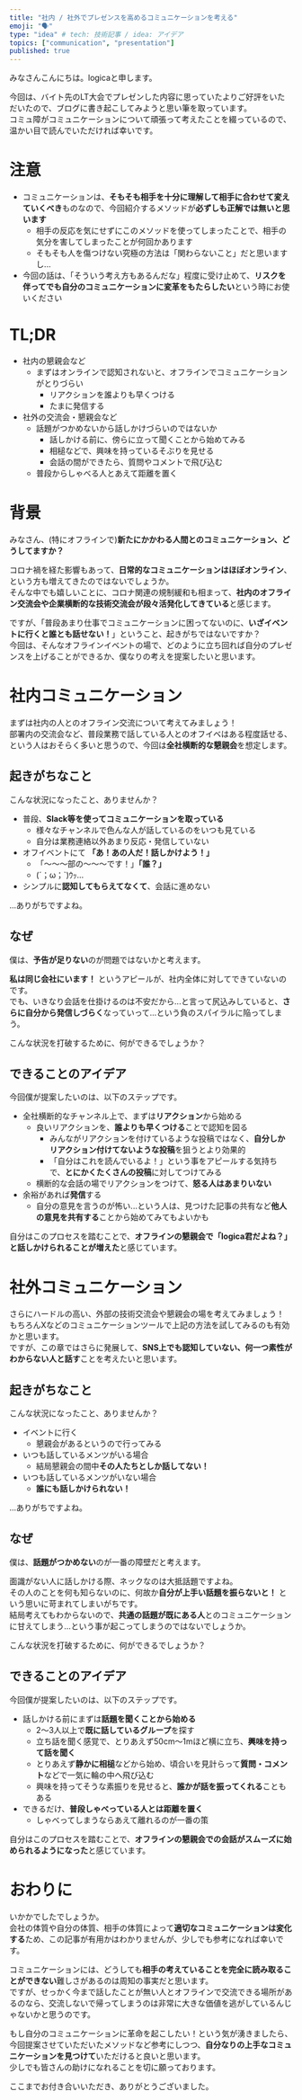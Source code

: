 ```yaml
---
title: "社内 / 社外でプレゼンスを高めるコミュニケーションを考える"
emoji: "🗣️"
type: "idea" # tech: 技術記事 / idea: アイデア
topics: ["communication", "presentation"]
published: true
---
```


みなさんこんにちは。logicaと申します。

今回は、バイト先のLT大会でプレゼンした内容に思っていたよりご好評をいただいたので、ブログに書き起こしてみようと思い筆を取っています。  
コミュ障がコミュニケーションについて頑張って考えたことを綴っているので、温かい目で読んでいただければ幸いです。

# 注意

- コミュニケーションは、**そもそも相手を十分に理解して相手に合わせて変えていくべき**ものなので、今回紹介するメソッドが**必ずしも正解では無いと思います**
  - 相手の反応を気にせずにこのメソッドを使ってしまったことで、相手の気分を害してしまったことが何回かあります
  - そもそも人を傷つけない究極の方法は「関わらないこと」だと思いますし...
- 今回の話は、「そういう考え方もあるんだな」程度に受け止めて、**リスクを伴ってでも自分のコミュニケーションに変革をもたらしたい**という時にお使いください

# TL;DR

- 社内の懇親会など
  - まずはオンラインで認知されないと、オフラインでコミュニケーションがとりづらい
    - リアクションを誰よりも早くつける
    - たまに発信する
- 社外の交流会・懇親会など
  - 話題がつかめないから話しかけづらいのではないか
    - 話しかける前に、傍らに立って聞くことから始めてみる
    - 相槌などで、興味を持っているそぶりを見せる
    - 会話の間ができたら、質問やコメントで飛び込む
  - 普段からしゃべる人とあえて距離を置く

# 背景

みなさん、(特にオフラインで)**新たにかかわる人間とのコミュニケーション、どうしてますか？**

コロナ禍を経た影響もあって、**日常的なコミュニケーションはほぼオンライン**、という方も増えてきたのではないでしょうか。  
そんな中でも嬉しいことに、コロナ関連の規制緩和も相まって、**社内のオフライン交流会や企業横断的な技術交流会が段々活発化してきている**と感じます。

ですが、「普段あまり仕事でコミュニケーションに困ってないのに、**いざイベントに行くと誰とも話せない！**」ということ、起きがちではないですか？  
今回は、そんなオフラインイベントの場で、どのように立ち回れば自分のプレゼンスを上げることができるか、僕なりの考えを提案したいと思います。

# 社内コミュニケーション

まずは社内の人とのオフライン交流について考えてみましょう！  
部署内の交流会など、普段業務で話している人とのオフイベはある程度話せる、という人はおそらく多いと思うので、今回は**全社横断的な懇親会**を想定します。

## 起きがちなこと

こんな状況になったこと、ありませんか？

- 普段、**Slack等を使ってコミュニケーションを取っている**
  - 様々なチャンネルで色んな人が話しているのをいつも見ている
  - 自分は業務連絡以外あまり反応・発信していない
- オフイベントにて **「あ！あの人だ！話しかけよう！」**
  - 「～～～部の～～～です！」**「誰？」**
  - (´；ω；`)ｳｯ…
- シンプルに**認知してもらえてなくて**、会話に進めない

...ありがちですよね。

## なぜ

僕は、**予告が足りない**のが問題ではないかと考えます。

**私は同じ会社にいます！** というアピールが、社内全体に対してできていないのです。  
でも、いきなり会話を仕掛けるのは不安だから...と言って尻込みしていると、**さらに自分から発信しづらく**なっていって...という負のスパイラルに陥ってしまう。

こんな状況を打破するために、何ができるでしょうか？

## できることのアイデア

今回僕が提案したいのは、以下のステップです。

- 全社横断的なチャンネル上で、まずは**リアクション**から始める
  - 良いリアクションを、**誰よりも早くつける**ことで認知を図る
    - みんながリアクションを付けているような投稿ではなく、**自分しかリアクション付けてないような投稿**を狙うとより効果的
    - 「自分はこれを読んでいるよ！」という事をアピールする気持ちで、**とにかくたくさんの投稿**に対してつけてみる
  - 横断的な会話の場でリアクションをつけて、**怒る人はあまりいない**
- 余裕があれば**発信**する
  - 自分の意見を言うのが怖い...という人は、見つけた記事の共有など**他人の意見を共有する**ことから始めてみてもよいかも

自分はこのプロセスを踏むことで、**オフラインの懇親会で「logica君だよね？」と話しかけられることが増えた**と感じています。

# 社外コミュニケーション

さらにハードルの高い、外部の技術交流会や懇親会の場を考えてみましょう！  
もちろんXなどのコミュニケーションツールで上記の方法を試してみるのも有効かと思います。  
ですが、この章ではさらに発展して、**SNS上でも認知していない、何一つ素性がわからない人と話す**ことを考えたいと思います。

## 起きがちなこと

こんな状況になったこと、ありませんか？

- イベントに行く
  - 懇親会があるというので行ってみる
- いつも話しているメンツがいる場合
  - 結局懇親会の間中**その人たちとしか話してない！**
- いつも話しているメンツがいない場合
  - **誰にも話しかけられない！**

...ありがちですよね。

## なぜ

僕は、**話題がつかめない**のが一番の障壁だと考えます。

面識がない人に話しかける際、ネックなのは大抵話題ですよね。  
その人のことを何も知らないのに、何故か**自分が上手い話題を振らないと！** という思いに苛まれてしまいがちです。  
結局考えてもわからないので、**共通の話題が既にある人**とのコミュニケーションに甘えてしまう...という事が起こってしまうのではないでしょうか。

こんな状況を打破するために、何ができるでしょうか？

## できることのアイデア

今回僕が提案したいのは、以下のステップです。

- 話しかける前にまずは**話題を聞くことから始める**
  - 2～3人以上で**既に話しているグループ**を探す
  - 立ち話を聞く感覚で、とりあえず50cm～1mほど横に立ち、**興味を持って話を聞く**
  - とりあえず**静かに相槌**などから始め、頃合いを見計らって**質問・コメント**などで一気に輪の中へ飛び込む
  - 興味を持ってそうな素振りを見せると、**誰かが話を振ってくれる**こともある
- できるだけ、**普段しゃべっている人とは距離を置く**
  - しゃべってしまうならあえて離れるのが一番の策

自分はこのプロセスを踏むことで、**オフラインの懇親会での会話がスムーズに始められるようになった**と感じています。

# おわりに

いかかでしたでしょうか。  
会社の体質や自分の体質、相手の体質によって**適切なコミュニケーションは変化する**ため、この記事が有用かはわかりませんが、少しでも参考になれば幸いです。

コミュニケーションには、どうしても**相手の考えていることを完全に読み取ることができない**難しさがあるのは周知の事実だと思います。  
ですが、せっかく今まで話したことが無い人とオフラインで交流できる場所があるのなら、交流しないで帰ってしまうのは非常に大きな価値を逃がしているんじゃないかと思うのです。

もし自分のコミュニケーションに革命を起こしたい！という気が湧きましたら、今回提案させていただいたメソッドなど参考にしつつ、**自分なりの上手なコミュニケーションを見つけて**いただけると良いと思います。  
少しでも皆さんの助けになれることを切に願っております。

ここまでお付き合いいただき、ありがとうございました。
